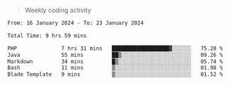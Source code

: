 > Weekly coding activity
<!--START_SECTION:waka-->

```txt
From: 16 January 2024 - To: 23 January 2024

Total Time: 9 hrs 59 mins

PHP              7 hrs 31 mins   ██████████████████▓░░░░░░   75.28 %
Java             55 mins         ██▒░░░░░░░░░░░░░░░░░░░░░░   09.26 %
Markdown         34 mins         █▒░░░░░░░░░░░░░░░░░░░░░░░   05.74 %
Bash             11 mins         ▒░░░░░░░░░░░░░░░░░░░░░░░░   01.98 %
Blade Template   9 mins          ▒░░░░░░░░░░░░░░░░░░░░░░░░   01.52 %
```

<!--END_SECTION:waka-->
